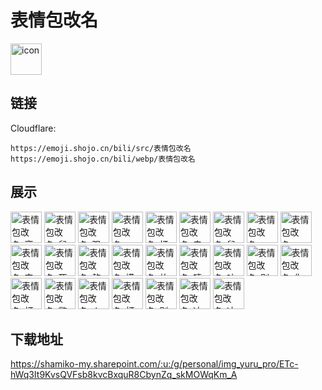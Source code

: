 # 表情包改名
<img src="https://emoji.shojo.cn/bili/src/表情包改名/icon.png" width="50" height="50" alt="icon">

## 链接
Cloudflare:
```
https://emoji.shojo.cn/bili/src/表情包改名
https://emoji.shojo.cn/bili/webp/表情包改名
```
## 展示
<img src="https://emoji.shojo.cn/bili/src/表情包改名/表情包改名-离家出走.png" width="50" height="50" alt="表情包改名-离家出走">
<img src="https://emoji.shojo.cn/bili/src/表情包改名/表情包改名-鼠头鼠脑.png" width="50" height="50" alt="表情包改名-鼠头鼠脑">
<img src="https://emoji.shojo.cn/bili/src/表情包改名/表情包改名-观测.png" width="50" height="50" alt="表情包改名-观测">
<img src="https://emoji.shojo.cn/bili/src/表情包改名/表情包改名-more多.png" width="50" height="50" alt="表情包改名-more多">
<img src="https://emoji.shojo.cn/bili/src/表情包改名/表情包改名-打call鼠.png" width="50" height="50" alt="表情包改名-打call鼠">
<img src="https://emoji.shojo.cn/bili/src/表情包改名/表情包改名-电鼠啦.png" width="50" height="50" alt="表情包改名-电鼠啦">
<img src="https://emoji.shojo.cn/bili/src/表情包改名/表情包改名-鼠了啦！.png" width="50" height="50" alt="表情包改名-鼠了啦！">
<img src="https://emoji.shojo.cn/bili/src/表情包改名/表情包改名-Hello.png" width="50" height="50" alt="表情包改名-Hello">
<img src="https://emoji.shojo.cn/bili/src/表情包改名/表情包改名-pia！.png" width="50" height="50" alt="表情包改名-pia！">
<img src="https://emoji.shojo.cn/bili/src/表情包改名/表情包改名-安.png" width="50" height="50" alt="表情包改名-安">
<img src="https://emoji.shojo.cn/bili/src/表情包改名/表情包改名-死线冲锋.png" width="50" height="50" alt="表情包改名-死线冲锋">
<img src="https://emoji.shojo.cn/bili/src/表情包改名/表情包改名-熬猫.png" width="50" height="50" alt="表情包改名-熬猫">
<img src="https://emoji.shojo.cn/bili/src/表情包改名/表情包改名-摸了.png" width="50" height="50" alt="表情包改名-摸了">
<img src="https://emoji.shojo.cn/bili/src/表情包改名/表情包改名-放空.png" width="50" height="50" alt="表情包改名-放空">
<img src="https://emoji.shojo.cn/bili/src/表情包改名/表情包改名-嘻嘻嘻嘻.png" width="50" height="50" alt="表情包改名-嘻嘻嘻嘻">
<img src="https://emoji.shojo.cn/bili/src/表情包改名/表情包改名-吵死了.png" width="50" height="50" alt="表情包改名-吵死了">
<img src="https://emoji.shojo.cn/bili/src/表情包改名/表情包改名-别管我.png" width="50" height="50" alt="表情包改名-别管我">
<img src="https://emoji.shojo.cn/bili/src/表情包改名/表情包改名-你别过来啊.png" width="50" height="50" alt="表情包改名-你别过来啊">
<img src="https://emoji.shojo.cn/bili/src/表情包改名/表情包改名-打滚.png" width="50" height="50" alt="表情包改名-打滚">
<img src="https://emoji.shojo.cn/bili/src/表情包改名/表情包改名-憋回去.png" width="50" height="50" alt="表情包改名-憋回去">
<img src="https://emoji.shojo.cn/bili/src/表情包改名/表情包改名-！.png" width="50" height="50" alt="表情包改名-！">
<img src="https://emoji.shojo.cn/bili/src/表情包改名/表情包改名-打call猫.png" width="50" height="50" alt="表情包改名-打call猫">
<img src="https://emoji.shojo.cn/bili/src/表情包改名/表情包改名-别ga好吗.png" width="50" height="50" alt="表情包改名-别ga好吗">
<img src="https://emoji.shojo.cn/bili/src/表情包改名/表情包改名-冰淇淋？.png" width="50" height="50" alt="表情包改名-冰淇淋？">
<img src="https://emoji.shojo.cn/bili/src/表情包改名/表情包改名-冰淇淋.png" width="50" height="50" alt="表情包改名-冰淇淋">

## 下载地址

https://shamiko-my.sharepoint.com/:u:/g/personal/img_yuru_pro/ETc-hWq3It9KvsQVFsb8kvcBxquR8CbynZq_skMOWqKm_A